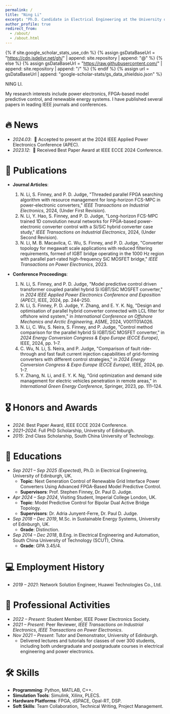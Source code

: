 ```yaml
---
permalink: /
title: "Ning Li"
excerpt: "Ph.D. Candidate in Electrical Engineering at the University of Edinburgh"
author_profile: true
redirect_from: 
  - /about/
  - /about.html
---
```


{% if site.google_scholar_stats_use_cdn %}
{% assign gsDataBaseUrl = "https://cdn.jsdelivr.net/gh/" | append: site.repository | append: "@" %}
{% else %}
{% assign gsDataBaseUrl = "https://raw.githubusercontent.com/" | append: site.repository | append: "/" %}
{% endif %}
{% assign url = gsDataBaseUrl | append: "google-scholar-stats/gs_data_shieldsio.json" %}

<span class='anchor' id='about-me'></span>

NING LI.

My research interests include power electronics, FPGA-based model predictive control, and renewable energy systems. I have published several papers in leading IEEE journals and conferences.

# 🔥 News
- *2024.03*: &nbsp;🎉 Accepted to present at the 2024 IEEE Applied Power Electronics Conference (APEC).
- *2023.12*: &nbsp;🎉 Received Best Paper Award at IEEE ECCE 2024 Conference.

# 📝 Publications 

- **Journal Articles**:
  1. N. Li, S. Finney, and P. D. Judge, "Threaded parallel FPGA searching algorithm with resource management for long-horizon FCS-MPC in power-electronic converters," *IEEE Transactions on Industrial Electronics*, 2024, (Under First Revision).
  2. N. Li, Y. Hao, S. Finney, and P. D. Judge, "Long-horizon FCS-MPC trained 1D convolution neural networks for FPGA-based power-electronic converter control with a Si/SiC hybrid converter case study," *IEEE Transactions on Industrial Electronics*, 2024, (Under Second Revision).
  3. N. Li, M. B. Macavilca, C. Wu, S. Finney, and P. D. Judge, "Converter topology for megawatt scale applications with reduced filtering requirements, formed of IGBT bridge operating in the 1000 Hz region with parallel part-rated high-frequency SiC MOSFET bridge," *IEEE Transactions on Power Electronics*, 2023.

- **Conference Proceedings**:
  1. N. Li, S. Finney, and P. D. Judge, "Model predictive control driven transformer coupled parallel hybrid Si IGBT/SiC MOSFET converter," in *2024 IEEE Applied Power Electronics Conference and Exposition (APEC)*, IEEE, 2024, pp. 244–250.
  2. N. Li, S. Finney, P. D. Judge, Y. Zhang, and E. Y. K. Ng, "Design and optimisation of parallel hybrid converter connected with LCL filter for offshore wind system," in *International Conference on Offshore Mechanics and Arctic Engineering*, ASME, 2024, V001T01A026.
  3. N. Li, C. Wu, S. Neira, S. Finney, and P. Judge, "Control method comparison for the parallel hybrid Si IGBT/SiC MOSFET converter," in *2024 Energy Conversion Congress & Expo Europe (ECCE Europe)*, IEEE, 2024, pp. 1–7.
  4. C. Wu, N. Li, S. Neira, and P. Judge, "Comparison of fault ride-through and fast fault current injection capabilities of grid-forming converters with different control strategies," in *2024 Energy Conversion Congress & Expo Europe (ECCE Europe)*, IEEE, 2024, pp. 1–7.
  5. Y. Zhang, N. Li, and E. Y. K. Ng, "Grid optimization and demand side management for electric vehicles penetration in remote areas," in *International Green Energy Conference*, Springer, 2023, pp. 111–124.

# 🎖 Honors and Awards
- *2024*: Best Paper Award, IEEE ECCE 2024 Conference.
- *2021–2024*: Full PhD Scholarship, University of Edinburgh.
- *2015*: 2nd Class Scholarship, South China University of Technology.

# 📖 Educations
- *Sep 2021 – Sep 2025 (Expected)*, Ph.D. in Electrical Engineering, University of Edinburgh, UK.
  - **Topic**: Next Generation Control of Renewable Grid Interface Power Converters Using Advanced FPGA-Based Model Predictive Control.
  - **Supervisors**: Prof. Stephen Finney, Dr. Paul D. Judge.
- *Apr 2024 – Sep 2024*, Visiting Student, Imperial College London, UK.
  - **Topic**: Model Predictive Control for Bipolar Dual Active Bridge Topology.
  - **Supervisors**: Dr. Adria Junyent-Ferre, Dr. Paul D. Judge.
- *Sep 2018 – Dec 2019*, M.Sc. in Sustainable Energy Systems, University of Edinburgh, UK.
  - **Grade**: Distinction.
- *Sep 2014 – Dec 2018*, B.Eng. in Electrical Engineering and Automation, South China University of Technology (SCUT), China.
  - **Grade**: GPA 3.45/4.

# 💻 Employment History
- *2019 – 2021*: Network Solution Engineer, Huawei Technologies Co., Ltd.

# 💬 Professional Activities
- *2022 – Present*: Student Member, IEEE Power Electronics Society.
- *2021 – Present*: Peer Reviewer, *IEEE Transactions on Industrial Electronics*, *IEEE Transactions on Power Electronics*.
- *Nov 2021 – Present*: Tutor and Demonstrator, University of Edinburgh.
  - Delivered lectures and tutorials for classes of over 300 students, including both undergraduate and postgraduate courses in electrical engineering and power electronics.

# 🛠 Skills
- **Programming**: Python, MATLAB, C++.
- **Simulation Tools**: Simulink, Xilinx, PLECS.
- **Hardware Platforms**: FPGA, dSPACE, Opal-RT, DSP.
- **Soft Skills**: Team Collaboration, Technical Writing, Project Management.
